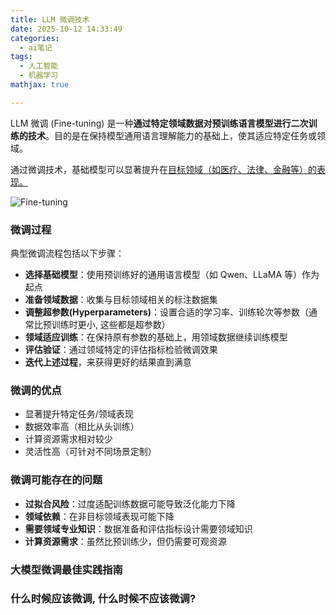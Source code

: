 ```yaml
---
title: LLM 微调技术
date: 2025-10-12 14:33:49
categories:
  - ai笔记
tags:
  - 人工智能
  - 机器学习
mathjax: true

---
```


LLM 微调 (Fine-tuning) 是一种**通过特定领域数据对预训练语言模型进行二次训练的技术**。目的是在保持模型通用语言理解能力的基础上，使其适应特定任务或领域。

通过微调技术，基础模型可以显著提升在<u>目标领域（如医疗、法律、金融等）的表现。</u>

![Fine-tuning](https://github.com/user-attachments/assets/b21a5b57-0e14-45b2-afdc-cdcab44fc25c)

### 微调过程
典型微调流程包括以下步骤：

* **选择基础模型**：使用预训练好的通用语言模型（如 Qwen、LLaMA 等）作为起点
* **准备领域数据**：收集与目标领域相关的标注数据集
* **调整超参数(Hyperparameters)**：设置合适的学习率、训练轮次等参数（通常比预训练时更小, 这些都是超参数）
* **领域适应训练**：在保持原有参数的基础上，用领域数据继续训练模型
* **评估验证**：通过领域特定的评估指标检验微调效果
* **迭代上述过程**，来获得更好的结果直到满意

### 微调的优点

* 显著提升特定任务/领域表现
* 数据效率高（相比从头训练）
* 计算资源需求相对较少
* 灵活性高（可针对不同场景定制）

### 微调可能存在的问题

* **过拟合风险**：过度适配训练数据可能导致泛化能力下降
* **领域依赖**：在非目标领域表现可能下降
* **需要领域专业知识**：数据准备和评估指标设计需要领域知识
* **计算资源需求**：虽然比预训练少，但仍需要可观资源

### 大模型微调最佳实践指南

### 什么时候应该微调, 什么时候不应该微调?
